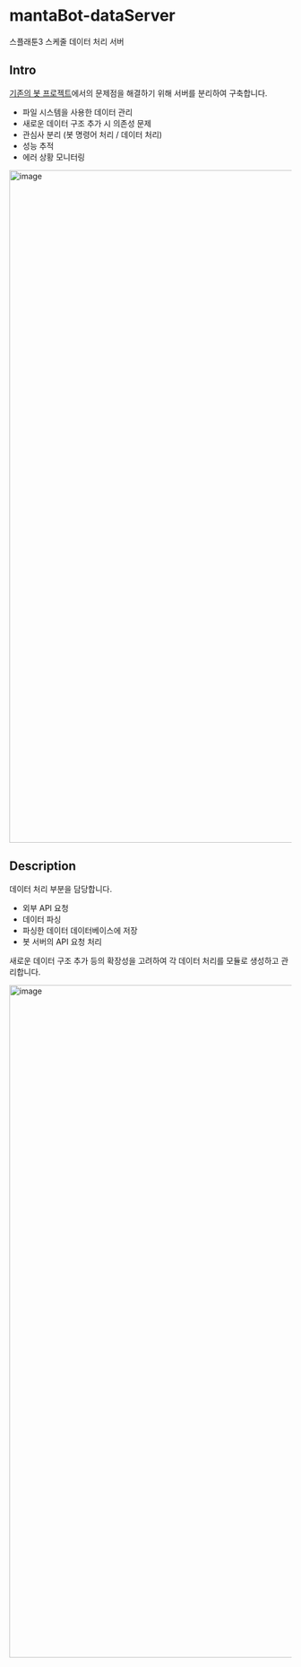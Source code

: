 # mantaBot-dataServer
스플래툰3 스케줄 데이터 처리 서버

## Intro
[기존의 봇 프로젝트](https://github.com/mantaGIT/mantaBot)에서의 문제점을 해결하기 위해 서버를 분리하여 구축합니다.

- 파일 시스템을 사용한 데이터 관리
- 새로운 데이터 구조 추가 시 의존성 문제
- 관심사 분리 (봇 명령어 처리 / 데이터 처리)
- 성능 추적
- 에러 상황 모니터링

<img width="1200" alt="image" src="https://github.com/user-attachments/assets/0dc6cf4c-fc03-4964-a7e4-262c0332d9f3">


## Description
데이터 처리 부분을 담당합니다.

- 외부 API 요청
- 데이터 파싱
- 파싱한 데이터 데이터베이스에 저장
- 봇 서버의 API 요청 처리

새로운 데이터 구조 추가 등의 확장성을 고려하여 각 데이터 처리를 모듈로 생성하고 관리합니다.

<img width="1200" alt="image" src="https://github.com/user-attachments/assets/83a464c9-41fa-4f28-a888-78342ef657fd">
